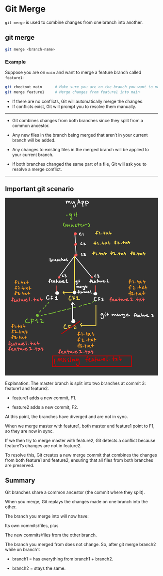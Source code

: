 # Git Merge

`git merge` is used to combine changes from one branch into another.

## git merge

```bash
git merge <branch-name>
```

### Example

Suppose you are on `main` and want to merge a feature branch called `feature1`:

```bash
git checkout main      # Make sure you are on the branch you want to merge into
git merge feature1     # Merge changes from feature1 into main
```

- If there are no conflicts, Git will automatically merge the changes.
- If conflicts exist, Git will prompt you to resolve them manually.

---

- Git combines changes from both branches since they split from a common ancestor.

- Any new files in the branch being merged that aren’t in your current branch will be added.

- Any changes to existing files in the merged branch will be applied to your current branch.

- If both branches changed the same part of a file, Git will ask you to resolve a merge conflict.

---

## Important git scenario

![Git Workflow](images/Merge.jpeg)

Explanation:
The master branch is split into two branches at commit 3: feature1 and feature2.

- feature1 adds a new commit, F1.

- feature2 adds a new commit, F2.

At this point, the branches have diverged and are not in sync.

When we merge master with feature1, both master and feature1 point to F1, so they are now in sync.

If we then try to merge master with feature2, Git detects a conflict because feature1’s changes are not in feature2.

To resolve this, Git creates a new merge commit that combines the changes from both feature1 and feature2, ensuring that all files from both branches are preserved.

## Summary

Git branches share a common ancestor (the commit where they split).

When you merge, Git replays the changes made on one branch into the other.

The branch you merge into will now have:

Its own commits/files, plus

The new commits/files from the other branch.

The branch you merged from does not change.
So, after git merge branch2 while on branch1:

- branch1 = has everything from branch1 + branch2.

- branch2 = stays the same.
